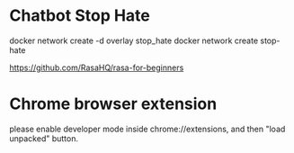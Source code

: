 # Chatbot Stop Hate

docker network create -d overlay stop_hate
docker network create stop-hate

https://github.com/RasaHQ/rasa-for-beginners


# Chrome browser extension
 please enable developer mode inside chrome://extensions, and then "load unpacked" button.
 